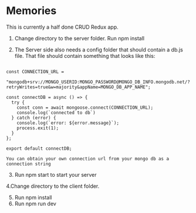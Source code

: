 # Memories

This is currently a half done CRUD Redux app.

1. Change directory to the server folder. Run npm install 

2.  The Server side also needs a config folder that should contain a db.js file.  That file should contain something that looks like this:

```import mongoose from "mongoose";

const CONNECTION_URL =
  "mongodb+srv://MONGO_USERID:MONGO_PASSWORD@MONGO_DB_INFO.mongodb.net/?retryWrites=true&w=majority&appName=MONGO_DB_APP_NAME";

const connectDB = async () => {
  try {
    const conn = await mongoose.connect(CONNECTION_URL);
    console.log(`connected to db`)
  } catch (error) {
    console.log(`error: ${error.message}`);
    process.exit(1);
  }
};

export default connectDB; 
```
    You can obtain your own connection url from your mongo db as a connection string

3. Run npm start to start your server

4.Change directory to the client folder. 

5. Run npm install 
6. Run npm run dev
 
